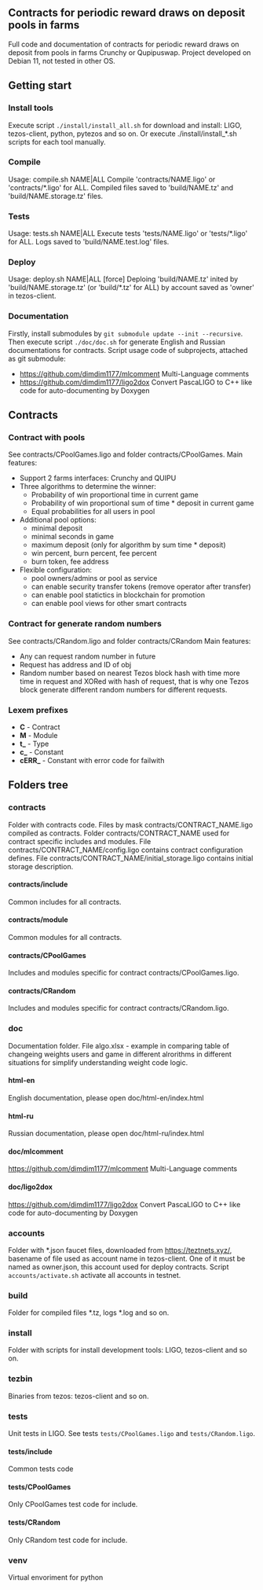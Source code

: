 ## Contracts for periodic reward draws on deposit pools in farms

Full code and documentation of contracts for periodic reward draws on deposit from pools in farms Crunchy or Qupipuswap.
Project developed on Debian 11, not tested in other OS.

## Getting start

### Install tools

Execute script `./install/install_all.sh` for download and install: LIGO, tezos-client, python, pytezos and so on.
Or execute ./install/install_*.sh scripts for each tool manually.

### Compile

Usage: compile.sh NAME|ALL
Compile 'contracts/NAME.ligo' or 'contracts/*.ligo' for ALL.
Compiled files saved to 'build/NAME.tz' and 'build/NAME.storage.tz' files.

### Tests

Usage: tests.sh NAME|ALL
Execute tests 'tests/NAME.ligo' or 'tests/*.ligo' for ALL.
Logs saved to 'build/NAME.test.log' files.

### Deploy

Usage: deploy.sh NAME|ALL [force]
Deploing 'build/NAME.tz' inited by 'build/NAME.storage.tz' (or 'build/*.tz' for ALL) by account saved as 'owner' in tezos-client.

### Documentation

Firstly, install submodules by `git submodule update --init --recursive`.
Then execute script `./doc/doc.sh` for generate English and Russian documentations for contracts.
Script usage code of subprojects, attached as git submodule:
- https://github.com/dimdim1177/mlcomment Multi-Language comments
- https://github.com/dimdim1177/ligo2dox Convert PascaLIGO to C++ like code for auto-documenting by Doxygen

## Contracts

### Contract with pools

See contracts/CPoolGames.ligo and folder contracts/CPoolGames.
Main features:
- Support 2 farms interfaces: Crunchy and QUIPU
- Three algorithms to determine the winner:
    - Probability of win proportional time in current game
    - Probability of win proportional sum of time * deposit in current game
    - Equal probabilities for all users in pool
- Additional pool options:
    - minimal deposit
    - minimal seconds in game
    - maximum deposit (only for algorithm by sum time * deposit)
    - win percent, burn percent, fee percent
    - burn token, fee address
- Flexible configuration:
    - pool owners/admins or pool as service
    - can enable security transfer tokens (remove operator after transfer)
    - can enable pool statictics in blockchain for promotion
    - can enable pool views for other smart contracts

### Contract for generate random numbers

See contracts/CRandom.ligo and folder contracts/CRandom
Main features:
- Any can request random number in future
- Request has address and ID of obj
- Random number based on nearest Tezos block hash with time more time in request and XORed with hash of request, that is why one Tezos block generate different random numbers for different requests.

### Lexem prefixes

- **C** - Contract
- **M** - Module
- **t_** - Type
- **c_** - Constant
- **cERR_** - Constant with error code for failwith

## Folders tree

### contracts

Folder with contracts code. Files by mask contracts/CONTRACT_NAME.ligo compiled as contracts.
Folder contracts/CONTRACT_NAME used for contract specific includes and modules.
File contracts/CONTRACT_NAME/config.ligo contains contract configuration defines.
File contracts/CONTRACT_NAME/initial_storage.ligo contains initial storage description.

#### contracts/include

Common includes for all contracts.

#### contracts/module

Common modules for all contracts.

#### contracts/CPoolGames

Includes and modules specific for contract contracts/CPoolGames.ligo.

#### contracts/CRandom

Includes and modules specific for contract contracts/CRandom.ligo.

### doc

Documentation folder.
File algo.xlsx - example in comparing table of changeing weights users and game in different alrorithms in different situations for simplify understanding weight code logic.

#### html-en

English documentation, please open doc/html-en/index.html

#### html-ru

Russian documentation, please open doc/html-ru/index.html

#### doc/mlcomment

https://github.com/dimdim1177/mlcomment Multi-Language comments

#### doc/ligo2dox

https://github.com/dimdim1177/ligo2dox Convert PascaLIGO to C++ like code for auto-documenting by Doxygen

### accounts

Folder with *.json faucet files, downloaded from https://teztnets.xyz/, basename of file used as account name in tezos-client.
One of it must be named as owner.json, this account used for deploy contracts.
Script `accounts/activate.sh` activate all accounts in testnet.

### build

Folder for compiled files *.tz, logs *.log and so on.

### install

Folder with scripts for install development tools: LIGO, tezos-client and so on.

### tezbin

Binaries from tezos: tezos-client and so on.

### tests

Unit tests in LIGO. See tests `tests/CPoolGames.ligo` and `tests/CRandom.ligo`.

#### tests/include

Common tests code

#### tests/CPoolGames

Only CPoolGames test code for include.

#### tests/CRandom

Only CRandom test code for include.

### venv

Virtual envoriment for python
